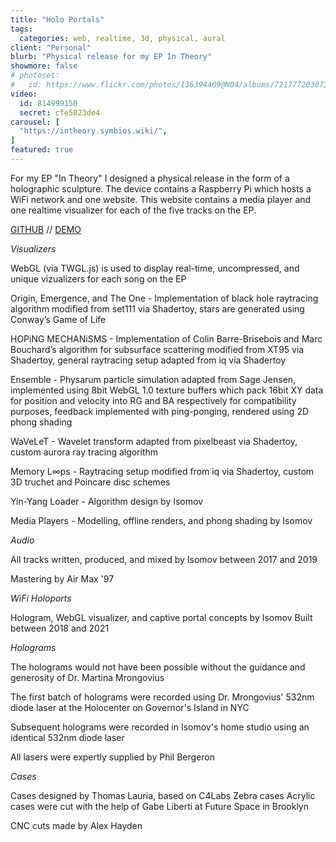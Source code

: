 ```yaml
---
title: "Holo Portals"
tags:
  categories: web, realtime, 3d, physical, aural
client: "Personal"
blurb: "Physical release for my EP In Theory"
showmore: false
# photoset:
#   id: https://www.flickr.com/photos/136394409@N04/albums/72177720307308669
video:
  id: 814999150
  secret: cfe5023de4
carousel: [
  "https://intheory.symbios.wiki/", 
]
featured: true
---
```


For my EP "In Theory" I designed a physical release in the form of a holographic sculpture. The device contains a Raspberry Pi which hosts a WiFi network and one website. This website contains a media player and one realtime visualizer for each of the five tracks on the EP.

[GITHUB](https://github.com/symbiosdotwiki/shader-portal-next) //
[DEMO](https://intheory.symbios.wiki/)

*Visualizers*

WebGL (via TWGL.js) is used to display real-time, uncompressed, and unique vizualizers for each song on the EP

Origin, Emergence, and The One - Implementation of black hole raytracing algorithm modified from set111 via Shadertoy, stars are generated using Conway&rsquo;s Game of Life

HOPiNG MECHANiSMS - Implementation of Colin Barre-Brisebois and Marc Bouchard&rsquo;s algorithm for subsurface scattering modified from XT95 via Shadertoy, general raytracing setup adapted from iq via Shadertoy

Ensemble - Physarum particle simulation adapted from Sage Jensen, implemented using 8bit WebGL 1.0 texture buffers which pack 16bit XY data for position and velocity into RG and BA respectively for compatibility purposes, feedback implemented with ping-ponging, rendered using 2D phong shading

WaVeLeT - Wavelet transform adapted from pixelbeast via Shadertoy, custom aurora ray tracing algorithm&nbsp;

Memory L&infin;ps - Raytracing setup modified from iq via Shadertoy, custom 3D truchet and Poincare disc schemes

Yin-Yang Loader - Algorithm design by Isomov

Media Players - Modelling, offline renders, and phong shading by Isomov


*Audio*

All tracks written, produced, and mixed by Isomov between 2017 and 2019

Mastering by Air Max '97


*WiFi Holoports*

Hologram, WebGL visualizer, and captive portal concepts by Isomov
Built between 2018 and 2021


*Holograms*

The holograms would not have been possible without the guidance and generosity of Dr. Martina Mrongovius

The first batch of holograms were recorded using Dr. Mrongovius' 532nm diode laser at the Holocenter on Governor's Island in NYC

Subsequent holograms were recorded in Isomov's home studio using an identical 532nm diode laser

All lasers were expertly supplied by Phil Bergeron


*Cases*

Cases designed by Thomas Lauria, based on C4Labs Zebra cases
Acrylic cases were cut with the help of Gabe Liberti at Future Space in Brooklyn

CNC cuts made by Alex Hayden